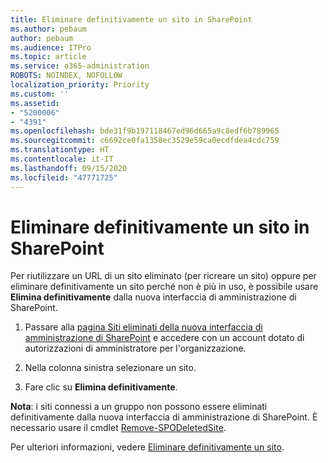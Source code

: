 ```yaml
---
title: Eliminare definitivamente un sito in SharePoint
ms.author: pebaum
author: pebaum
ms.audience: ITPro
ms.topic: article
ms.service: o365-administration
ROBOTS: NOINDEX, NOFOLLOW
localization_priority: Priority
ms.custom: ''
ms.assetid:
- "5200006"
- "4391"
ms.openlocfilehash: bde31f9b197118467ed96d665a9c8edf6b789965
ms.sourcegitcommit: c6692ce0fa1358ec3529e59ca0ecdfdea4cdc759
ms.translationtype: HT
ms.contentlocale: it-IT
ms.lasthandoff: 09/15/2020
ms.locfileid: "47771725"
---
```

# <a name="permanently-delete-a-site-in-sharepoint"></a>Eliminare definitivamente un sito in SharePoint

Per riutilizzare un URL di un sito eliminato (per ricreare un sito) oppure per eliminare definitivamente un sito perché non è più in uso, è possibile usare **Elimina definitivamente** dalla nuova interfaccia di amministrazione di SharePoint. 

1. Passare alla [pagina Siti eliminati della nuova interfaccia di amministrazione di SharePoint](https://admin.microsoft.com/sharepoint?page=recycleBin&modern=true) e accedere con un account dotato di autorizzazioni di amministratore per l'organizzazione. 

2. Nella colonna sinistra selezionare un sito. 

3. Fare clic su **Elimina definitivamente**. 

**Nota**: i siti connessi a un gruppo non possono essere eliminati definitivamente dalla nuova interfaccia di amministrazione di SharePoint. È necessario usare il cmdlet [Remove-SPODeletedSite](https://docs.microsoft.com/powershell/module/sharepoint-online/remove-spodeletedsite).  

Per ulteriori informazioni, vedere [Eliminare definitivamente un sito](https://docs.microsoft.com/sharepoint/delete-site-collection#permanently-delete-a-site). 
